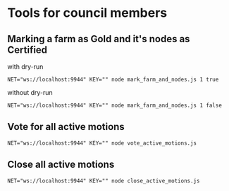# Tools for council members

## Marking a farm as Gold and it's nodes as Certified

with dry-run

```
NET="ws://localhost:9944" KEY="" node mark_farm_and_nodes.js 1 true
```

without dry-run

```
NET="ws://localhost:9944" KEY="" node mark_farm_and_nodes.js 1 false
```

## Vote for all active motions

```
NET="ws://localhost:9944" KEY="" node vote_active_motions.js
```

## Close all active motions

```
NET="ws://localhost:9944" KEY="" node close_active_motions.js
```
